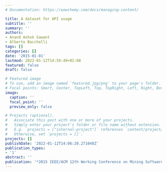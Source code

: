 ```yaml
---
# Documentation: https://wowchemy.com/docs/managing-content/

title: A dataset for API usage
subtitle: ''
summary: ''
authors:
- Anand Ashok Sawant
- Alberto Bacchelli
tags: []
categories: []
date: '2015-01-01'
lastmod: 2022-01-12T14:59:49+01:00
featured: false
draft: false

# Featured image
# To use, add an image named `featured.jpg/png` to your page's folder.
# Focal points: Smart, Center, TopLeft, Top, TopRight, Left, Right, BottomLeft, Bottom, BottomRight.
image:
  caption: ''
  focal_point: ''
  preview_only: false

# Projects (optional).
#   Associate this post with one or more of your projects.
#   Simply enter your project's folder or file name without extension.
#   E.g. `projects = ["internal-project"]` references `content/project/deep-learning/index.md`.
#   Otherwise, set `projects = []`.
projects: []
publishDate: '2022-01-12T14:06:20.271048Z'
publication_types:
- '1'
abstract: ''
publication: '*2015 IEEE/ACM 12th Working Conference on Mining Software Repositories*'
---
```

